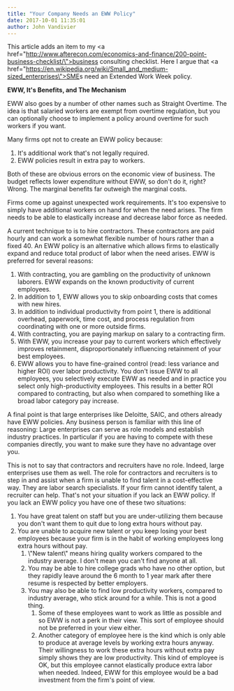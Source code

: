 ```yaml
---
title: "Your Company Needs an EWW Policy"
date: 2017-10-01 11:35:01
author: John Vandivier
---
```




This article adds an item to my <a href=\"http://www.afterecon.com/economics-and-finance/200-point-business-checklist/\">business consulting checklist</a>. Here I argue that <a href=\"https://en.wikipedia.org/wiki/Small_and_medium-sized_enterprises\">SME</a>s need an Extended Work Week policy.

<b>EWW, It's Benefits, and The Mechanism</b>

EWW also goes by a number of other names such as Straight Overtime. The idea is that salaried workers are exempt from overtime regulation, but you can optionally choose to implement a policy around overtime for such workers if you want.

Many firms opt not to create an EWW policy because:
<ol>
 	<li>It's additional work that's not legally required.</li>
 	<li>EWW policies result in extra pay to workers.</li>
</ol>
Both of these are obvious errors on the economic view of business. The budget reflects lower expenditure without EWW, so don't do it, right? Wrong. The marginal benefits far outweigh the marginal costs.

Firms come up against unexpected work requirements. It's too expensive to simply have additional workers on hand for when the need arises. The firm needs to be able to elastically increase and decrease labor force as needed.

A current technique to is to hire contractors. These contractors are paid hourly and can work a somewhat flexible number of hours rather than a fixed 40. An EWW policy is an alternative which allows firms to elastically expand and reduce total product of labor when the need arises. EWW is preferred for several reasons:
<ol>
 	<li>With contracting, you are gambling on the productivity of unknown laborers. EWW expands on the known productivity of current employees.</li>
 	<li>In addition to 1, EWW allows you to skip onboarding costs that comes with new hires.</li>
 	<li>In addition to individual productivity from point 1, there is additional overhead, paperwork, time cost, and process regulation from coordinating with one or more outside firms.</li>
 	<li>With contracting, you are paying markup on salary to a contracting firm.</li>
 	<li>With EWW, you increase your pay to current workers which effectively improves retainment, disproportionately influencing retainment of your best employees.</li>
 	<li>EWW allows you to have fine-grained control (read: less variance and higher ROI) over labor productivity. You don't issue EWW to all employees, you selectively execute EWW as needed and in practice you select only high-productivity employees. This results in a better ROI compared to contracting, but also when compared to something like a broad labor category pay increase.</li>
</ol>
A final point is that large enterprises like Deloitte, SAIC, and others already have EWW policies. Any business person is familiar with this line of reasoning: Large enterprises can serve as role models and establish industry practices. In particular if you are having to compete with these companies directly, you want to make sure they have no advantage over you.

This is not to say that contractors and recruiters have no role. Indeed, large enterprises use them as well. The role for contractors and recruiters is to step in and assist when a firm is unable to find talent in a cost-effective way. They are labor search specialists. If your firm cannot identify talent, a recruiter can help. That's not your situation if you lack an EWW policy. If you lack an EWW policy you have one of these two situations:
<ol>
 	<li>You have great talent on staff but you are under-utilizing them because you don't want them to quit due to long extra hours without pay.</li>
 	<li>You are unable to acquire new talent or you keep losing your best employees because your firm is in the habit of working employees long extra hours without pay.
<ol>
 	<li>\"New talent\" means hiring quality workers compared to the industry average. I don't mean you can't find anyone at all.</li>
 	<li>You may be able to hire college grads who have no other option, but they rapidly leave around the 6 month to 1 year mark after there resume is respected by better employers.</li>
 	<li>You may also be able to find low productivity workers, compared to industry average, who stick around for a while. This is not a good thing.
<ol>
 	<li>Some of these employees want to work as little as possible and so EWW is not a perk in their view. This sort of employee should not be preferred in your view either.</li>
 	<li>Another category of employee here is the kind which is only able to produce at average levels by working extra hours anyway. Their willingness to work these extra hours without extra pay simply shows they are low productivity. This kind of employee is OK, but this employee cannot elastically produce extra labor when needed. Indeed, EWW for this employee would be a bad investment from the firm's point of view.</li>
</ol>
</li>
</ol>
</li>
</ol>